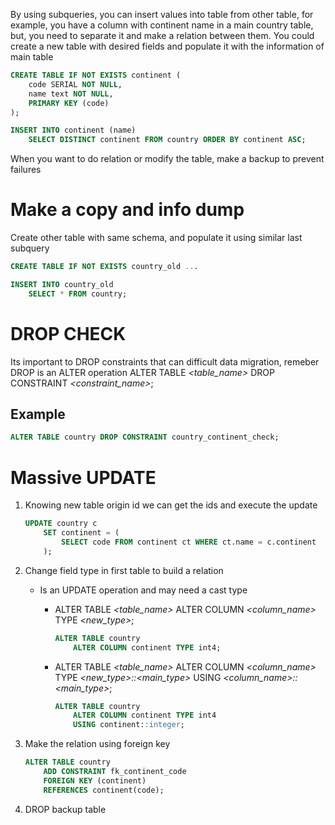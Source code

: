 By using subqueries, you can insert values into table from other table, for example, you have a column with continent name in a main country table, but, you need to separate it and make a relation between them.
You could create a new table with desired fields and populate it with the information of main table

```sql
CREATE TABLE IF NOT EXISTS continent (
    code SERIAL NOT NULL,
    name text NOT NULL,
    PRIMARY KEY (code)
);

INSERT INTO continent (name)
    SELECT DISTINCT continent FROM country ORDER BY continent ASC;
```

When you want to do relation or modify the table, make a backup to prevent failures

# Make a copy and info dump

Create other table with same schema, and populate it using similar last subquery

```sql
CREATE TABLE IF NOT EXISTS country_old ...

INSERT INTO country_old
    SELECT * FROM country;
```

# DROP CHECK

Its important to DROP constraints that can difficult data migration, remeber DROP is an ALTER operation
ALTER TABLE _<table_name>_ DROP CONSTRAINT _<constraint_name>_;

## Example

```sql
ALTER TABLE country DROP CONSTRAINT country_continent_check;
```

# Massive UPDATE

1. Knowing new table origin id we can get the ids and execute the update

   ```sql
   UPDATE country c
       SET continent = (
           SELECT code FROM continent ct WHERE ct.name = c.continent
       );
   ```

2. Change field type in first table to build a relation

   - Is an UPDATE operation and may need a cast type

     - ALTER TABLE _<table_name>_ ALTER COLUMN _<column_name>_ TYPE _<new_type>_;
       ```sql
       ALTER TABLE country
           ALTER COLUMN continent TYPE int4;
       ```
     - ALTER TABLE _<table_name>_ ALTER COLUMN _<column_name>_ TYPE _<new_type>::<main_type>_ USING _<column_name>::<main_type>_;

       ```sql
       ALTER TABLE country
           ALTER COLUMN continent TYPE int4
           USING continent::integer;
       ```

3. Make the relation using foreign key

   ```sql
   ALTER TABLE country
       ADD CONSTRAINT fk_continent_code
       FOREIGN KEY (continent)
       REFERENCES continent(code);
   ```

4. DROP backup table
